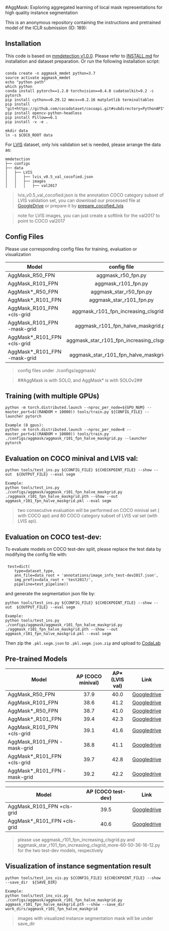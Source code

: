 
#AggMask: Exploring aggregated learning of local mask representations for high quality instance segmentation

This is an anonymous repository containing the instructions and pretrained model of the ICLR submission (ID: 189):

## Installation 
This code is based on 
[mmdetection v1.0.0](https://github.com/open-mmlab/mmdetection). Please refer to [INSTALL.md](docs/INSTALL.md) for installation and dataset preparation.
Or run the following installation script:
###
    conda create -n aggmask_mmdet python=3.7
    source activate aggmask_mmdet
    echo "python path"
    which python
    conda install pytorch==1.2.0 torchvision==0.4.0 cudatoolkit=9.2 -c pytorch
    pip install cython==0.29.12 mmcv==0.2.16 matplotlib terminaltables
    pip install "git+https://github.com/cocodataset/cocoapi.git#subdirectory=PythonAPI"
    pip install opencv-python-headless
    pip install Pillow==6.1
    pip install -v -e .
    
    mkdir data
    ln -s $COCO_ROOT data
For [LVIS](https://www.lvisdataset.org/dataset) dataset, only lvis validation set is needed, please arrange the data as:

```
mmdetection
├── configs
├── data
│   ├── LVIS
│   │   ├── lvis_v0.5_val_cocofied.json
│   │   ├── images
│   │   │   ├── val2017
```
> lvis_v0.5_val_cocofied.json is the annotation COCO category subset of LVIS validation set, you can download our processed file at [GoogleDrive](https://drive.google.com/file/d/1Qjb44bIJokIUp677NhkTb3d1OXLNZfs8/view?usp=sharing)
or prepare it by [prepare_cocofied_lvis](https://github.com/facebookresearch/detectron2/blob/master/datasets/prepare_cocofied_lvis.py
)

>note for  LVIS images, you can just create a softlink for the val2017 to point to COCO val2017

## Config Files
Please use corresponding config files for training, evaluation or visualization

Model | config file
--- |:---:
AggMask_R50_FPN   | aggmask_r50_fpn.py
AggMask_R101_FPN  | aggmask_r101_fpn.py
AggMask*_R50_FPN  | aggmask_star_r50_fpn.py
AggMask*_R101_FPN | aggmask_star_r101_fpn.py
AggMask_R101_FPN +cls-grid  | aggmask_r101_fpn_increasing_clsgrid.py
AggMask_R101_FPN -mask-grid | aggmask_r101_fpn_halve_maskgrid.py
AggMask*_R101_FPN +cls-grid  | aggmask_star_r101_fpn_increasing_clsgrid.py
AggMask*_R101_FPN -mask-grid | aggmask_star_r101_fpn_halve_maskgrid.py
> config files under ./configs/aggmask/

> ##AggMask is with SOLO, and AggMask* is with SOLOv2##

## Training (with multiple GPUs)
    python -m torch.distributed.launch --nproc_per_node=${GPU_NUM} --master_port=$((RANDOM + 10000)) tools/train.py ${CONFIG_FILE} --launcher pytorch

    Example (8 gpus): 
    python -m torch.distributed.launch --nproc_per_node=8 --master_port=$((RANDOM + 10000)) tools/train.py ./configs/aggmask/aggmask_r101_fpn_halve_maskgrid.py --launcher pytorch

## Evaluation on COCO minival and LVIS val:
    python tools/test_ins.py ${CONFIG_FILE} ${CHECKPOINT_FILE} --show --out  ${OUTPUT_FILE} --eval segm
    
    Example: 
    python tools/test_ins.py ./configs/aggmask/aggmask_r101_fpn_halve_maskgrid.py ./aggmask_r101_fpn_halve_maskgrid.pth --show --out aggmask_r101_fpn_halve_maskgrid.pkl --eval segm

> two consecutive evaluation will be performed on COCO minival set ( with COCO api) and 80 COCO category subset of LVIS val set (with LVIS api).

## Evaluation on COCO test-dev:
To evaluate models on COCO test-dev split, please replace the test data by modifying the config file with:
###
     test=dict(
        type=dataset_type,
        ann_file=data_root + 'annotations/image_info_test-dev2017.json',
        img_prefix=data_root + 'test2017/',
        pipeline=test_pipeline))
and generate the segmentation json file by:

    python tools/test_ins.py ${CONFIG_FILE} ${CHECKPOINT_FILE} --show --out  ${OUTPUT_FILE} --eval segm
    
    Example: 
    python tools/test_ins.py ./configs/aggmask/aggmask_r101_fpn_halve_maskgrid.py ./aggmask_r101_fpn_halve_maskgrid.pth --show --out aggmask_r101_fpn_halve_maskgrid.pkl --eval segm
Then zip the `.pkl.segm.json` to `.pkl.segm.json.zip` and upload to [CodaLab](https://competitions.codalab.org/competitions/20796)


## Pre-trained Models

Model | AP (COCO minival) | AP* (LVIS val) | Link
--- |:---:|:---:|:---:
AggMask_R50_FPN   | 37.9 | 40.0 | [Googledrive](https://drive.google.com/file/d/1o0j_FhMUC6ZlJ9sw72aPGh8wHEBcIelQ/view?usp=sharing)
AggMask_R101_FPN  | 38.6 | 41.2 | [Googledrive](https://drive.google.com/file/d/1PKIva4Cpnk6kMrFoXaEQR_QNMo2SaDwk/view?usp=sharing)
AggMask*_R50_FPN  | 38.7 | 41.0 | [Googledrive](https://drive.google.com/file/d/1dI1sGpIEcU3Jda0S5/view?usp=sharing)
AggMask*_R101_FPN | 39.4 | 42.3 | [Googledrive](https://drive.google.com/file/d/1MnvjhRqpRoWMCUgbPi6a50T1rBfdT6Op/view?usp=sharing)
AggMask_R101_FPN +cls-grid   | 39.1 | 41.6 | [Googledrive](https://drive.google.com/file/d/1dI1sGpIBGX-to35xU9HMTzEcU3Jda0S5/view?usp=sharing)
AggMask_R101_FPN -mask-grid | 38.8 | 41.1 | [Googledrive](https://drive.google.com/file/d/1duVzj3oDVue9qfkCdnugaupSB3i5cUfb/view?usp=sharing)
AggMask*_R101_FPN +cls-grid  | 39.7 | 42.8 | [Googledrive](https://drive.google.com/file/d/1K5ZS4YqbODSMvB1-3h3mvIt03SFmcd_a/view?usp=sharing)
AggMask*_R101_FPN -mask-grid | 39.2 | 42.2 | [Googledrive](https://drive.google.com/file/d/15oPQdKL2PrwWkNkt4saopJDOObHs65cX/view?usp=sharing)


Model | AP (COCO test-dev) | Link
--- |:---:|:---:
AggMask_R101_FPN +cls-grid   | 39.5 | [Googledrive](https://drive.google.com/file/d/1dI1sGpIBGX-to35xU9HMTzEcU3Jda0S5/view?usp=sharing)
AggMask*_R101_FPN +cls-grid  | 40.6 | [Googledrive](https://drive.google.com/file/d/1HX9K5_iOJVFE_tcvStKI0cUM7ty9Z805/view?usp=sharing)

> please use aggmask_r101_fpn_increasing_clsgrid.py and aggmask_star_r101_fpn_increasing_clsgrid_more-60-50-36-16-12.py for the two test-dev models, respectively

## Visualization of instance segmentation result
    
    python tools/test_ins_vis.py ${CONFIG_FILE} ${CHECKPOINT_FILE} --show --save_dir  ${SAVE_DIR}
    
    Example: 
    python tools/test_ins_vis.py ./configs/aggmask/aggmask_r101_fpn_halve_maskgrid.py  aggmask_r101_fpn_halve_maskgrid.pth --show --save_dir work_dirs/aggmask_r101_fpn_halve_maskgrid
> images with visualized instance segmentation mask will be under save_dir
